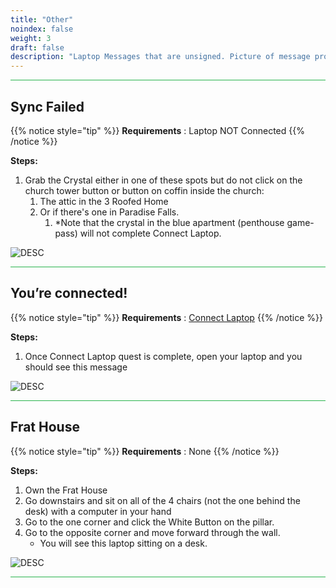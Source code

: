 ```yaml
---
title: "Other"
noindex: false
weight: 3
draft: false
description: "Laptop Messages that are unsigned. Picture of message provided."
---
```



<hr style="background-color: #28b44c" size=8>

## Sync Failed

{{% notice style="tip" %}}
**Requirements** : Laptop NOT Connected
{{% /notice %}}

**Steps:**

1. Grab the Crystal either in one of these spots but do not click on the church tower button or button on coffin inside the church:
	1. The attic in the 3 Roofed Home
	3. Or if there's one in Paradise Falls.
		1. *Note that the crystal in the blue apartment (penthouse game-pass) will not complete Connect Laptop.

![DESC](/images/bh/sync_failed_comp_message.jpg) 


<hr style="background-color: #28b44c" size=8>

## You’re connected!

{{% notice style="tip" %}}
**Requirements** : [Connect Laptop](/lore/tools/connect_laptop)
{{% /notice %}}

**Steps:**

1. Once Connect Laptop quest is complete, open your laptop and you should see this message

![DESC](/images/bh/connected_comp_message.png) 


<hr style="background-color: #28b44c" size=8>

## Frat House

{{% notice style="tip" %}}
**Requirements** : None
{{% /notice %}}

**Steps:**

1. Own the Frat House
2. Go downstairs and sit on all of the 4 chairs (not the one behind the desk) with a computer in your hand
3. Go to the one corner and click the White Button on the pillar. 
4. Go to the opposite corner and move forward through the wall.
	- You will see this laptop sitting on a desk.

![DESC](/images/bh/frathouse_computer_message.png) 


<hr style="background-color: #28b44c" size=8>